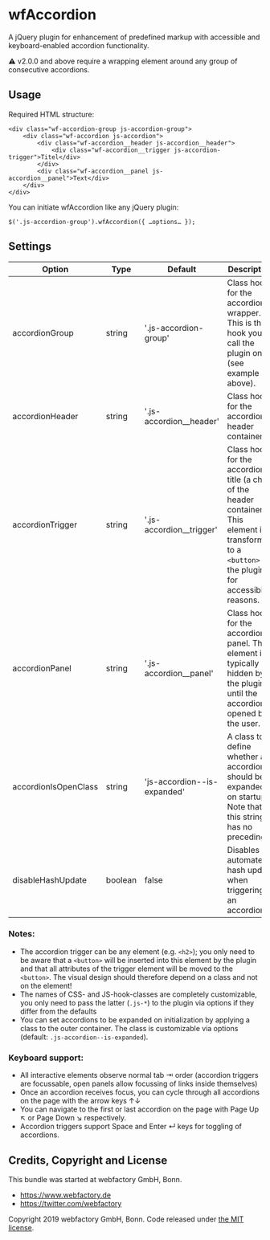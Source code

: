 # wfAccordion
A jQuery plugin for enhancement of predefined markup with accessible and keyboard-enabled accordion functionality.

⚠️ v2.0.0 and above require a wrapping element around any group of consecutive accordions.

## Usage
Required HTML structure:
```
<div class="wf-accordion-group js-accordion-group">
    <div class="wf-accordion js-accordion">
        <div class="wf-accordion__header js-accordion__header">
            <div class="wf-accordion__trigger js-accordion-trigger">Titel</div>
        </div>
        <div class="wf-accordion__panel js-accordion__panel">Text</div>
    </div>
</div>
```

You can initiate wfAccordion like any jQuery plugin:
```
$('.js-accordion-group').wfAccordion({ …options… });
```

## Settings
Option | Type | Default | Description
------ | ---- | ------- | -----------
accordionGroup | string | '.js-accordion-group' | Class hook for the accordion wrapper. This is the hook you call the plugin on (see example above).
accordionHeader | string | '.js-accordion__header' | Class hook for the accordion header container.
accordionTrigger | string | '.js-accordion__trigger' | Class hook for the accordion title (a child of the header container). This element is transformed to a `<button>` by the plugin for accessibility reasons.
accordionPanel | string | '.js-accordion__panel' | Class hook for the accordion panel. This element is typically hidden by the plugin until the accordion is opened by the user.
accordionIsOpenClass | string | 'js-accordion--is-expanded' | A class to define whether an accordion should be expanded on startup. Note that this string has no preceding `.`.
disableHashUpdate | boolean | false | Disables the automated hash update when triggering an accordion.

### Notes:
- The accordion trigger can be any element (e.g. `<h2>`); you only need to be aware that a `<button>` will be inserted into this element 
  by the plugin and that all attributes of the trigger element will be moved to the `<button>`. The visual design
  should therefore depend on a class and not on the element!
- The names of CSS- and JS-hook-classes are completely customizable, you only need to pass the latter (`.js-*`) to the
  plugin via options if they differ from the defaults
- You can set accordions to be expanded on initialization by applying a class to the outer container. 
  The class is customizable via options (default: `.js-accordion--is-expanded`).

### Keyboard support:
- All interactive elements observe normal tab ⇥ order (accordion triggers are focussable, open panels allow focussing of links inside themselves)
- Once an accordion receives focus, you can cycle through all accordions on the page with the arrow keys ↑↓
- You can navigate to the first or last accordion on the page with Page Up ↖ or Page Down ↘ respectively.
- Accordion triggers support Space and Enter ↵ keys for toggling of accordions.

## Credits, Copyright and License

This bundle was started at webfactory GmbH, Bonn.

- <https://www.webfactory.de>
- <https://twitter.com/webfactory>

Copyright 2019 webfactory GmbH, Bonn. Code released under [the MIT license](LICENSE).

